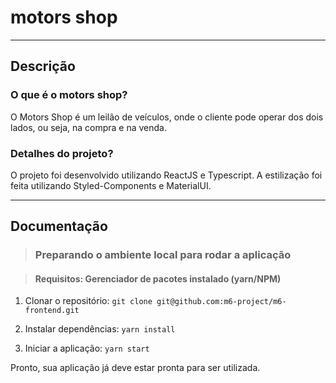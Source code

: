 # motors shop

***

## Descrição

### O que é o motors shop?

O Motors Shop é um leilão de veículos, onde o cliente pode operar dos dois lados, ou seja, na compra e na venda.

### Detalhes do projeto?

O projeto foi desenvolvido utilizando ReactJS e Typescript. A estilização foi feita utilizando Styled-Components e MaterialUI.

***

## Documentação

>### Preparando o ambiente local para rodar a aplicação

>#### Requisitos: Gerenciador de pacotes instalado (yarn/NPM)

1. Clonar o repositório: `git clone git@github.com:m6-project/m6-frontend.git`

2. Instalar dependências: `yarn install`

3. Iniciar a aplicação: `yarn start`
   
Pronto, sua aplicação já deve estar pronta para ser utilizada.